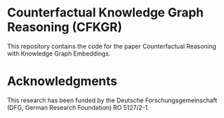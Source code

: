 # Counterfactual Knowledge Graph Reasoning (CFKGR)

This repository contains the code for the paper Counterfactual Reasoning with Knowledge Graph Embeddings.

# Acknowledgments

This research has been funded by the Deutsche Forschungsgemeinschaft (DFG, German Research Foundation) RO 5127/2-1.
